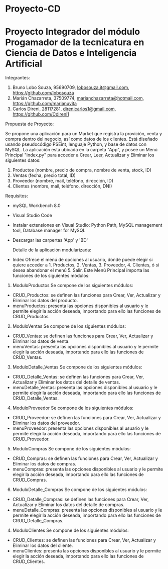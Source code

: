 # Proyecto-CD
# Proyecto Integrador del módulo Progamador de la tecnicatura en Ciencia de Datos e Inteligencia Artificial 

   Integrantes:
   
1. Bruno Lobo Souza, 95690709, lobosouza.it@gmail.com, https://github.com/lobosouza
2. Marián Chazarreta, 37509774, marianchazarreta@hotmail.com, https://github.com/marianuvita
3. Carlos Direni, 28117281, direnicarlos1@gmail.com, https://github.com/Cdireni1

  Propuesta de Proyecto:
  
Se propone una aplicación para un Market que registra la provición, venta y compra dentro del negocio, así como datos de los clientes. Está diseñado usando pseudocódigo PSEint, lenguaje Python, y base de datos con MySQL.
La aplicación está ubicada en la carpeta "App", y posee un Menú Principal "index.py" para acceder a Crear, Leer, Actualizar y Eliminar los siguientes datos: 
1. Productos (nombre, precio de compra, nombre de venta, stock, ID)
2. Ventas (fecha, precio total, ID)
3. Proveedor (nombre, mail, teléfono, dirección, ID)
4. Clientes (nombre, mail, teléfono, dirección, DNI)

  Requisitos:

- mySQL Workbench 8.0
- Visual Studio Code
- Instalar extensiones en Visual Studio: Python Path, MySQL management tool, Database manager for MySQL
- Descargar las carpertas 'App' y 'BD' 
 

  Detalle de la aplicación modularizada:
  
- Index
Ofrece el menú de opciones al usuario, donde puede elegir si quiere acceder a 1. Productos, 2. Ventas, 3. Proveedor, 4. Clientes, ó si desea abandonar el menú 5. Salir.
Este Menú Principal importa las funciones de los siguientes módulos:

  
1. ModuloProductos
Se compone de los siguientes módulos:
- CRUD_Productos: se definen las funciones para Crear, Ver, Actualizar y Eliminar los datos del producto.
- menuProductos: presenta las opciones disponibles al usuario y le permite elegir la acción deseada, importando para ello las funciones de CRUD_Productos.

2. ModuloVentas
Se compone de los siguientes módulos:
- CRUD_Ventas: se definen las funciones para Crear, Ver, Actualizar y Eliminar los datos de venta.
- menuVentas: presenta las opciones disponibles al usuario y le permite elegir la acción deseada, importando para ello las funciones de CRUD_Ventas.

3. ModuloDetalle_Ventas
Se compone de los siguientes módulos:
- CRUD_Detalle_Ventas: se definen las funciones para Crear, Ver, Actualizar y Eliminar los datos del detalle de ventas.
- menuDetalle_Ventas: presenta las opciones disponibles al usuario y le permite elegir la acción deseada, importando para ello las funciones de CRUD_Detalle_Ventas.

4. ModuloProveedor
Se compone de los siguientes módulos:
- CRUD_Proveedor: se definen las funciones para Crear, Ver, Actualizar y Eliminar los datos del proveedor.
- menuProveedor: presenta las opciones disponibles al usuario y le permite elegir la acción deseada, importando para ello las funciones de CRUD_Proveedor.

5. ModuloCompras
Se compone de los siguientes módulos:
- CRUD_Compras: se definen las funciones para Crear, Ver, Actualizar y Eliminar los datos de compras.
- menuCompras: presenta las opciones disponibles al usuario y le permite elegir la acción deseada, importando para ello las funciones de CRUD_Compras.

6. ModuloDetalle_Compras
Se compone de los siguientes módulos:
- CRUD_Detalle_Compras: se definen las funciones para Crear, Ver, Actualizar y Eliminar los datos del detalle de compras.
- menuDetalle_Compras: presenta las opciones disponibles al usuario y le permite elegir la acción deseada, importando para ello las funciones de CRUD_Detalle_Compras.

4. ModuloClientes
Se compone de los siguientes módulos:
- CRUD_Clientes: se definen las funciones para Crear, Ver, Actualizar y Eliminar los datos del cliente.
- menuClientes: presenta las opciones disponibles al usuario y le permite elegir la acción deseada, importando para ello las funciones de CRUD_Clientes.

